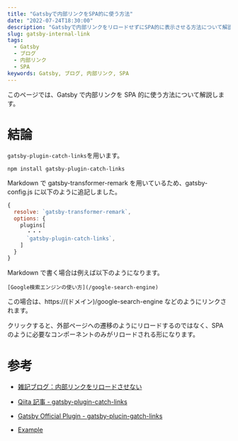 ```yaml
---
title: "Gatsbyで内部リンクをSPA的に使う方法"
date: "2022-07-24T18:30:00"
description: "Gatsbyで内部リンクをリロードせずにSPA的に表示させる方法について解説します。"
slug: gatsby-internal-link
tags:
  - Gatsby
  - ブログ
  - 内部リンク
  - SPA
keywords: Gatsby, ブログ, 内部リンク, SPA
---
```


このページでは、Gatsby で内部リンクを SPA 的に使う方法について解説します。

# 結論

`gatsby-plugin-catch-links`を用います。

```
npm install gatsby-plugin-catch-links
```

Markdown で gatsby-transformer-remark を用いているため、gatsby-config.js に以下のように追記しました。

```js
{
  resolve: `gatsby-transformer-remark`,
  options: {
    plugins[
      ・・・
      `gatsby-plugin-catch-links`,
    ]
  }
}
```

Markdown で書く場合は例えば以下のようになります。

```MD
[Google検索エンジンの使い方](/google-search-engine)
```

この場合は、https://(ドメイン)/google-search-engine などのようにリンクされます。

クリックすると、外部ページへの遷移のようにリロードするのではなく、SPA のように必要なコンポーネントのみがリロードされる形になります。

# 参考

- [雑記ブログ：内部リンクをリロードさせない](https://blog.qrac.jp/posts/add-gatsby-plugin-catch-links-not-reload/)

- [Qiita 記事 - gatsby-plugin-catch-links](https://qiita.com/Takumon/items/da8347f81a9f021b637f#gatsby-plugin-catch-links)
- [Gatsby Official Plugin - gatsby-plucin-gatch-links](https://www.gatsbyjs.com/plugins/gatsby-plugin-catch-links/)
- [Example](https://using-remark.gatsbyjs.org/copy-linked-files-intercepting-local-links/#intercepting-local-links)
